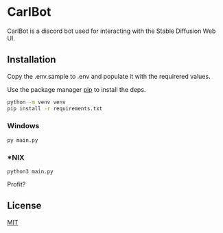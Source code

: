 # CarlBot

CarlBot is a discord bot used for interacting with the Stable Diffusion Web UI.

## Installation

Copy the .env.sample to .env and populate it with the requirered values.

Use the package manager [pip](https://pip.pypa.io/en/stable/) to install the deps.

```bash
python -m venv venv
pip install -r requirements.txt
```
### Windows
```
py main.py
```
### *NIX
```
python3 main.py
```

Profit?

## License

[MIT](https://choosealicense.com/licenses/mit/)